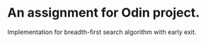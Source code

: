 # An assignment for Odin project.

Implementation for breadth-first search algorithm with early exit.
